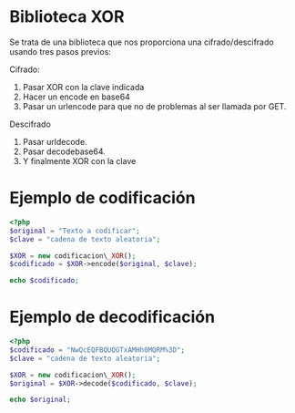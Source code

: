 # Biblioteca XOR
Se trata de una biblioteca que nos proporciona una cifrado/descifrado usando tres pasos previos:

Cifrado:
1. Pasar XOR con la clave indicada
2. Hacer un encode en base64
3. Pasar un urlencode para que no de problemas al ser llamada por GET.

Descifrado
1. Pasar urldecode.
2. Pasar decodebase64.
3. Y finalmente XOR con la clave

# Ejemplo de codificación
```PHP
<?php 
$original = "Texto a codificar";
$clave = "cadena de texto aleatoria";

$XOR = new codificacion\_XOR();
$codificado = $XOR->encode($original, $clave);

echo $codificado;
```

# Ejemplo de decodificación
```PHP
<?php 
$codificado = "NwQcEQFBQUQGTxAMHh0MQRM%3D";
$clave = "cadena de texto aleatoria";

$XOR = new codificacion\_XOR();
$original = $XOR->decode($codificado, $clave);

echo $original;
```
